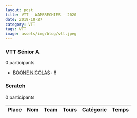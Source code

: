```yaml
---
layout: post
title: VTT - WAMBRECHIES - 2020
date: 2019-10-27
category: VTT
tags: VTT
image: assets/img/blog/vtt.jpeg
---
```


### VTT Sénior A
0 participants
- [BOONE NICOLAS](https://teamspecializedlille.github.io/works/boonenicolas) : 8

### Scratch
0 participants

| Place | Nom | Team | Tours | Catégorie | Temps |
|---|---|---|---|---|---|
